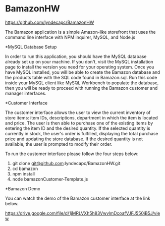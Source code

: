 # BamazonHW

https://github.com/lyndecapc/BamazonHW

The Bamazon application is a simple Amazon-like storefront that uses the command line interface with NPM inquirer, MySQL, and Node.js

*MySQL Database Setup

In order to run this application, you should have the MySQL database already set up on your machine. If you don't, visit the MySQL installation page to install the version you need for your operating system. Once you have MySQL installed, you will be able to create the Bamazon database and the products table with the SQL code found in Bamazon.sql. Run this code inside your MySQL client like MySQL Workbench to populate the database, then you will be ready to proceed with running the Bamazon customer and manager interfaces.

*Customer Interface

The customer interface allows the user to view the current inventory of store items: item IDs, descriptions, department in which the item is located and price. The user is then able to purchase one of the existing items by entering the item ID and the desired quantity. If the selected quantity is currently in stock, the user's order is fulfilled, displaying the total purchase price and updating the store database. If the desired quantity is not available, the user is prompted to modify their order.

To run the customer interface please follow the four steps below:

1. git clone git@github.com:lyndecapc/BamazonHW.git
2. cd bamazon
3. npm install
4. node bamazonCustomer-Template.js

*Bamazon Demo

You can watch the demo of the Bamazon customer interface at the link below.  

https://drive.google.com/file/d/1jMRLVXh5h83VwvlmDcoafVJFJ550iB5J/view
